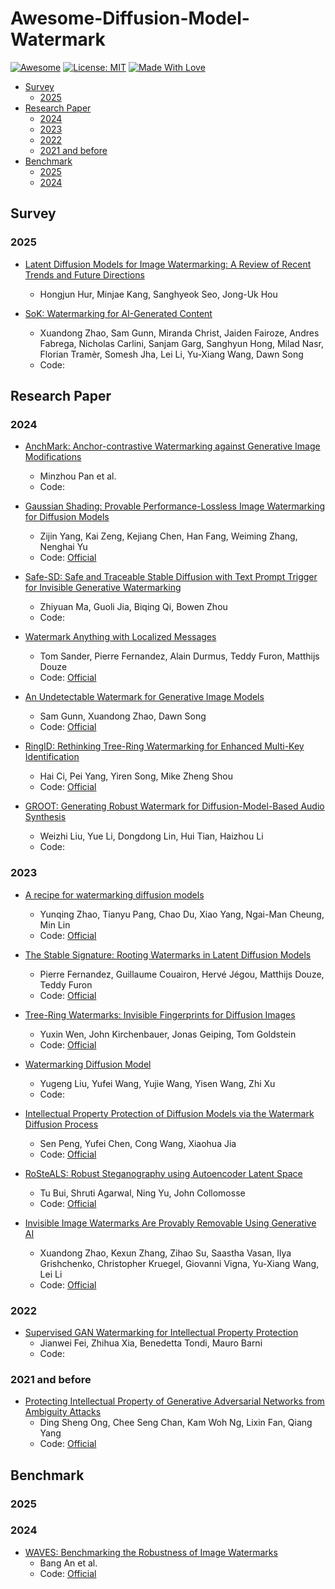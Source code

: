 # Awesome-Diffusion-Model-Watermark
[![Awesome](https://cdn.rawgit.com/sindresorhus/awesome/d7305f38d29fed78fa85652e3a63e154dd8e8829/media/badge.svg)](https://github.com/liwd190019/Awesome-Diffusion-Model-Watermark/) 
[![License: MIT](https://img.shields.io/badge/License-MIT-green.svg)](https://opensource.org/licenses/MIT)
[![Made With Love](https://img.shields.io/badge/Made%20With-Love-red.svg)](https://github.com/chetanraj/awesome-github-badges)

- [Survey](#survey)
  - [2025](#2025)
- [Research Paper](#research-paper)
  - [2024](#2024)
  - [2023](#2023)
  - [2022](#2022)
  - [2021 and before](#2021-and-before)
- [Benchmark](#benchmark)
  - [2025](#2025-1)
  - [2024](#2024-1)

## Survey
### 2025
- [Latent Diffusion Models for Image Watermarking: A Review of Recent Trends and Future Directions](https://www.mdpi.com/2079-9292/14/1/25)
  - Hongjun Hur, Minjae Kang, Sanghyeok Seo, Jong-Uk Hou

- [SoK: Watermarking for AI-Generated Content](https://arxiv.org/abs/2411.18479)
  - Xuandong Zhao, Sam Gunn, Miranda Christ, Jaiden Fairoze, Andres Fabrega, Nicholas Carlini, Sanjam Garg, Sanghyun Hong, Milad Nasr, Florian Tramèr, Somesh Jha, Lei Li, Yu-Xiang Wang, Dawn Song
  - Code: 

## Research Paper
### 2024
- [AnchMark: Anchor-contrastive Watermarking against Generative Image Modifications](https://openreview.net/pdf?id=WLw1oDGR2Q)
  - Minzhou Pan et al.
  - Code: 

- [Gaussian Shading: Provable Performance-Lossless Image Watermarking for Diffusion Models](https://arxiv.org/abs/2404.04956)
  - Zijin Yang, Kai Zeng, Kejiang Chen, Han Fang, Weiming Zhang, Nenghai Yu
  - Code: [Official](https://github.com/bsmhmmlf/Gaussian-Shading)

- [Safe-SD: Safe and Traceable Stable Diffusion with Text Prompt Trigger for Invisible Generative Watermarking](https://arxiv.org/abs/2407.13188)
  - Zhiyuan Ma, Guoli Jia, Biqing Qi, Bowen Zhou
  - Code:

- [Watermark Anything with Localized Messages](https://arxiv.org/abs/2411.07231)
  - Tom Sander, Pierre Fernandez, Alain Durmus, Teddy Furon, Matthijs Douze
  - Code: [Official](https://github.com/facebookresearch/watermark-anything)

- [An Undetectable Watermark for Generative Image Models](https://arxiv.org/abs/2410.07369)
  - Sam Gunn, Xuandong Zhao, Dawn Song
  - Code: [Official](https://github.com/XuandongZhao/PRC-Watermark)

- [RingID: Rethinking Tree-Ring Watermarking for Enhanced Multi-Key Identification](https://arxiv.org/abs/2404.14055)
  - Hai Ci, Pei Yang, Yiren Song, Mike Zheng Shou
  - Code: [Official](https://github.com/showlab/RingID)

- [GROOT: Generating Robust Watermark for Diffusion-Model-Based Audio Synthesis](https://arxiv.org/abs/2407.10471)
  - Weizhi Liu, Yue Li, Dongdong Lin, Hui Tian, Haizhou Li
  - Code:


### 2023
- [A recipe for watermarking diffusion models](https://arxiv.org/pdf/2303.10137)
  - Yunqing Zhao, Tianyu Pang, Chao Du, Xiao Yang, Ngai-Man Cheung, Min Lin
  - Code: [Official](https://github.com/yunqing-me/WatermarkDM)

- [The Stable Signature: Rooting Watermarks in Latent Diffusion Models](https://openaccess.thecvf.com/content/ICCV2023/papers/Fernandez_The_Stable_Signature_Rooting_Watermarks_in_Latent_Diffusion_Models_ICCV_2023_paper.pdf)
  - Pierre Fernandez, Guillaume Couairon, Hervé Jégou, Matthijs Douze, Teddy Furon
  - Code: [Official](https://github.com/facebookresearch/stable_signature)

- [Tree-Ring Watermarks: Invisible Fingerprints for Diffusion Images](https://proceedings.neurips.cc/paper_files/paper/2023/hash/b54d1757c190ba20dbc4f9e4a2f54149-Abstract-Conference.html)
  - Yuxin Wen, John Kirchenbauer, Jonas Geiping, Tom Goldstein
  - Code: [Official](https://github.com/YuxinWenRick/tree-ring-watermark)

- [Watermarking Diffusion Model](https://arxiv.org/abs/2305.12502)
  - Yugeng Liu, Yufei Wang, Yujie Wang, Yisen Wang, Zhi Xu
  - Code: 

- [Intellectual Property Protection of Diffusion Models via the Watermark Diffusion Process](https://arxiv.org/abs/2306.03436)
  - Sen Peng, Yufei Chen, Cong Wang, Xiaohua Jia
  - Code: [Official](https://github.com/senp98/wdm)

- [RoSteALS: Robust Steganography using Autoencoder Latent Space](https://arxiv.org/abs/2304.03400)
  - Tu Bui, Shruti Agarwal, Ning Yu, John Collomosse
  - Code: [Official](https://github.com/tubui/rosteals)

- [Invisible Image Watermarks Are Provably Removable Using Generative AI](https://arxiv.org/abs/2306.01953)
  - Xuandong Zhao, Kexun Zhang, Zihao Su, Saastha Vasan, Ilya Grishchenko, Christopher Kruegel, Giovanni Vigna, Yu-Xiang Wang, Lei Li
  - Code: [Official](https://github.com/XuandongZhao/WatermarkAttacker)

### 2022
- [Supervised GAN Watermarking for Intellectual Property Protection](https://arxiv.org/pdf/2209.03466)
  - Jianwei Fei, Zhihua Xia, Benedetta Tondi, Mauro Barni
  - Code: 

### 2021 and before
- [Protecting Intellectual Property of Generative Adversarial Networks from Ambiguity Attacks](https://arxiv.org/pdf/2102.04362)
  - Ding Sheng Ong, Chee Seng Chan, Kam Woh Ng, Lixin Fan, Qiang Yang
  - Code: [Official](https://github.com/dingsheng-ong/ipr-gan)

## Benchmark
### 2025
### 2024
- [WAVES: Benchmarking the Robustness of Image Watermarks](https://openreview.net/pdf?id=tUumjNa7TF)
  - Bang An et al.
  - Code: [Official](https://github.com/umd-huang-lab/WAVES)
